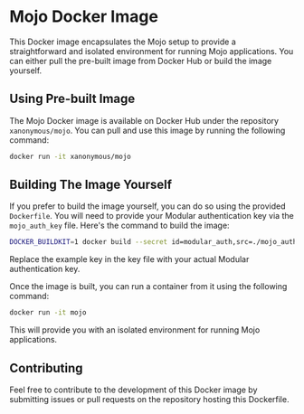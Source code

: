 # Mojo Docker Image

This Docker image encapsulates the Mojo setup to provide a straightforward and isolated environment for running Mojo
applications. You can either pull the pre-built image from Docker Hub or build the image yourself.

## Using Pre-built Image

The Mojo Docker image is available on Docker Hub under the repository `xanonymous/mojo`. You can pull and use this image
by running the following command:

```bash
docker run -it xanonymous/mojo
```

## Building The Image Yourself

If you prefer to build the image yourself, you can do so using the provided `Dockerfile`. You will need to provide your
Modular authentication key via the `mojo_auth_key` file. Here's the command to build the image:

```bash
DOCKER_BUILDKIT=1 docker build --secret id=modular_auth,src=./mojo_auth_key -t mojo .
```

Replace the example key in the key file with your actual Modular authentication key.

Once the image is built, you can run a container from it using the following command:

```bash
docker run -it mojo
```

This will provide you with an isolated environment for running Mojo applications.

## Contributing

Feel free to contribute to the development of this Docker image by submitting issues or pull requests on the repository
hosting this Dockerfile.
